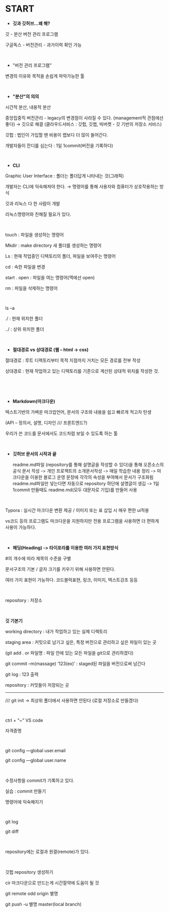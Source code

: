 # START

* **깃과 깃허브...왜 해?**

깃 - 분산 버전 관리 프로그램

구글독스 - 버전관리 - 과거이력 확인 가능

​    

* "버전 관리 프로그램"

변경의 이유와 목적을 손쉽게 파악가능한 툴

​    

* **"분산"의 의의**

시간적 분산, 내용적 분산

중앙집중직 버전관리 - legacy의 변경점이 사라질 수 있다. (management적 관점에선 좋다) → 깃으로 해결 (클라우드서비스 : 깃헙, 깃랩, 빅버켓 - 깃 기반의 저장소 서비스)

깃헙 : 법인이 가입할 땐 비용이 랩보다 더 많이 들어간다. 

개발자들이 잔디를 심는다 : 1일 1commit(버전을 기록하다)

​    

* **CLI**

Graphic User Interface : 폴더는 폴더답게 나타내는 것(그래픽)

개발자는 CLI에 익숙해져야 한다. → 명령어를 통해 사용자와 컴퓨터가 상호작용하는 방식

깃과 리눅스 다 한 사람이 개발

리눅스명령어와 친해질 필요가 있다. 

​    

touch : 파일을 생성하는 명령어

Mkdir : make directory 새 폴더를 생성하는 명령어

Ls : 현재 작업중인 디텍토리의 폴더, 파일을 보여주는 명령어

cd : 속한 파일을 변경

start . open :  파일을 여는 명령어(맥에선 open)

rm : 파일을 삭제하는 명령어

​    

ls –a 

./ : 현재 위치한 폴더

../ : 상위 위치한 폴더

​    

* **절대경로 vs 상대경로 (웹 – html -> css)**

절대경로 : 루트 디렉토리부터 목적 지점까지 거치는 모든 경로를 전부 작성

상대경로 : 현재 작업하고 있는 디텍토리를 기준으로 계산된 상대적 위치를 작성한 것.

​    

​    

* **Markdown(마크다운)** 

텍스트기반의 가벼운 마크업언어, 문서의 구조와 내용을 쉽고 빠르게 적고자 탄생

(API – 정의서, 설명, 디자인 /// 프론트엔드?)

우리가 쓴 코드를 문서에서도 코드처럼 보일 수 있도록 하는 툴

​    

* **깃허브 문서의 시작과 끝**

  readme.md파일 (repository를 통해 설명글을 작성할 수 있다)을 통해 오픈소스의 공식 문서 작성 -> 개인 프로젝트의 소개문서작성 -> 매일 학습한 내용 정리 -> 마크다운을 이용한 블로그 운영  문장에 각각의 속성을 부여해서 문서가 구조화됨 readme.md파일만 넣는다면 자동으로 repository 하단에 설명글이 생김 -> 1일 1commit 만들때도 readme.md(모두 대문자로 기입)를 만들어 사용 

​    

Typora : 실시간 마크다운 변환 제공 / 이미지 또는 표 삽입 시 매우 편한 ui적용

vs코드 등의 프로그램도 마크다운을 지원하지만 전용 프로그램을 사용하면 더 편하게 사용이 가능하다. 

​    

* **헤딩(Heading) -> 타이포라를 이용한 여러 가지 표현방식** 

\#의 개수에 따라 제목의 수준을 구별

문서구조의 기본 / 글자 크기를 키우기 위해 사용하면 안된다.

여러 가지 표현이 가능하다. 코드블럭표현, 링크, 이미지, 텍스트강조 등등

​    

repository : 저장소

​    

**깃 기본기** 

working directory  : 내가 작업하고 있는 실제 디렉토리

staging area : 커밋으로 남기고 싶은,  특정 버전으로 관리하고 싶은 파일이 있는 곳

(git add . or 파일명 : 파일 안에 있는 모든 파일을 git으로 관리하겠다)

git commit –m(massage) ‘123(ex)’ : staged된 파일을 버전으로써 남긴다

git log : 123 출력

repository : 커밋들이 저장되는 곳

****

/// git init -> 최상위 폴더에서 사용하면 안된다  (로컬 저장소로 만들겠다)

​    

ctrl + “~” VS code 

자격증명 

​    

git config —global user.email

git config —global user.name

​    

수정사항을 commit가 기록하고 있다. 

실습 : commit 만들기 

명령어에 익숙해지기 

​    

git log

git diff 

​    

repository에는 로컬과 원결(remote)가 있다. 

​    

깃헙 repository 생성하기 

cir 마크다운으로 만드는게 시간절약에 도움이 될 것 



git remote odd origin 별명

git push -u 별명 master(local branch)